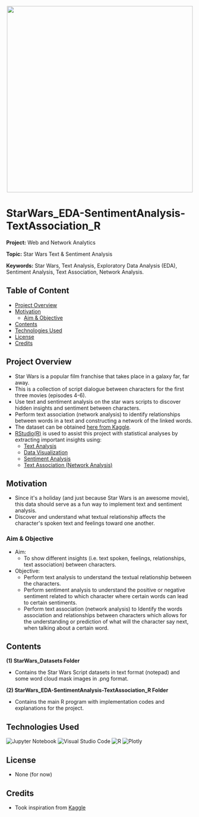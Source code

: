 <p align="center">
    <img width="500" src="https://upload.wikimedia.org/wikipedia/commons/thumb/6/6c/Star_Wars_Logo.svg/1200px-Star_Wars_Logo.svg.png">
</p>

# StarWars_EDA-SentimentAnalysis-TextAssociation_R

**Project:** Web and Network Analytics

**Topic:** Star Wars Text & Sentiment Analysis 

**Keywords:** Star Wars, Text Analysis, Exploratory Data Analysis (EDA), Sentiment Analysis, Text Association, Network Analysis.



## Table of Content
- [Project Overview](#Project-Overview)
- [Motivation](#Motivation)
  - [Aim & Objective](##Aim---Objective)
- [Contents](#Contents)
- [Technologies Used](#Technologies-Used)
- [License](#License)
- [Credits](#Credits)



## Project Overview
- Star Wars is a popular film franchise that takes place in a galaxy far, far away. 
- This is a collection of script dialogue between characters for the first three movies (episodes 4-6). 
- Use text and sentiment analysis on the star wars scripts to discover hidden insights and sentiment between characters.
- Perform text association (network analysis) to identify relationships between words in a text and constructing a network of the linked words.
- The dataset can be obtained [here from Kaggle](https://www.kaggle.com/datasets/xvivancos/star-wars-movie-scripts).
- [RStudio(R)](https://rstudio-education.github.io/hopr/starting.html) is used to assist this project with statistical analyses by extracting important insights using: 
  - [Text Analysis](https://en.wikipedia.org/w/index.php?title=Text_analysis&redirect=no)
  - [Data Visualization](https://en.wikipedia.org/wiki/Data_and_information_visualization)
  - [Sentiment Analysis](https://en.wikipedia.org/wiki/Sentiment_analysis)
  - [Text Association (Network Analysis)](https://towardsdatascience.com/text-network-analysis-a-concise-review-of-network-construction-methods-8e875108f058)



## Motivation
- Since it's a holiday (and just because Star Wars is an awesome movie), this data should serve as a fun way to implement text and sentiment analysis.
- Discover and understand what textual relationship affects the character's spoken text and feelings toward one another. 



### Aim & Objective
- Aim: 
  - To show different insights (i.e. text spoken, feelings, relationships, text association) between characters.
- Objective: 
  - Perform text analysis to understand the textual relationship between the characters.
  - Perform sentiment analysis to understand the positive or negative sentiment related to which character where certain words can lead to certain sentiments.
  - Perform text association (network analysis) to Identify the words association and relationships between characters which allows for the understanding or prediction of what will the character say next, when talking about a certain word. 



## Contents
**(1) StarWars_Datasets Folder**
  - Contains the Star Wars Script datasets in text format (notepad) and some word cloud mask images in .png format.

**(2) StarWars_EDA-SentimentAnalysis-TextAssociation_R Folder**
  - Contains the main R program with implementation codes and explanations for the project.



## Technologies Used
<p </p>

![Jupyter Notebook](https://img.shields.io/badge/jupyter-%23FA0F00.svg?style=for-the-badge&logo=jupyter&logoColor=white)
![Visual Studio Code](https://img.shields.io/badge/Visual%20Studio%20Code-0078d7.svg?style=for-the-badge&logo=visual-studio-code&logoColor=white)
![R](https://img.shields.io/badge/r-%23276DC3.svg?style=for-the-badge&logo=r&logoColor=white)
![Plotly](https://img.shields.io/badge/Plotly-%233F4F75.svg?style=for-the-badge&logo=plotly&logoColor=white)

<p </p>



## License
- None (for now)



## Credits
- Took inspiration from [Kaggle](https://www.kaggle.com/)


